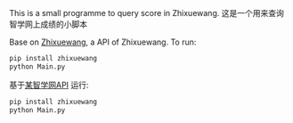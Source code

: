 This is a small programme to query score in Zhixuewang.
这是一个用来查询智学网上成绩的小脚本

Base on [Zhixuewang](https://github.com/anwenhu/zhixuewang), a API of Zhixuewang.
To run:
```bash
pip install zhixuewang
python Main.py
```

基于[某智学网API](https://github.com/anwenhu/zhixuewang)
运行:
```bash
pip install zhixuewang
python Main.py
```
